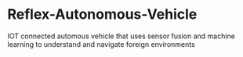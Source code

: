 # Reflex-Autonomous-Vehicle
IOT connected automous vehicle that uses sensor fusion and machine learning to understand and navigate foreign environments
